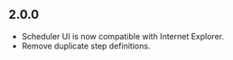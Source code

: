 ## 2.0.0
* Scheduler UI is now compatible with Internet Explorer.
* Remove duplicate step definitions.
